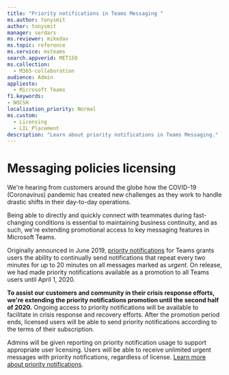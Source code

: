 ```yaml
---
title: "Priority notifications in Teams Messaging "
ms.author: tonysmit
author: tonysmit
manager: serdars
ms.reviewer: mikedav
ms.topic: reference
ms.service: msteams
search.appverid: MET150
ms.collection: 
  - M365-collaboration
audience: Admin
appliesto: 
  - Microsoft Teams
f1.keywords:
- NOCSH
localization_priority: Normal
ms.custom: 
  - Licensing
  - LIL_Placement
description: "Learn about priority notifications in Teams Messaging."
---
```


# Messaging policies licensing

We're hearing from customers around the globe how the COVID-19 (Coronavirus) pandemic has created new challenges as they work to handle drastic shifts in their day-to-day operations.

Being able to directly and quickly connect with teammates during fast-changing conditions is essential to maintaining business continuity, and as such, we're extending promotional access to key messaging features in Microsoft Teams.

Originally announced in June 2019, [priority notifications](https://support.microsoft.com/article/mark-a-message-as-important-or-urgent-in-teams-ea99d5b6-1317-4550-8d75-86ff14cd4462) for Teams grants users the ability to continually send notifications that repeat every two minutes for up to 20 minutes on all messages marked as *urgent*. On release, we had made priority notifications available as a promotion to all Teams users until April 1, 2020. 

**To assist our customers and community in their crisis response efforts, we're extending the priority notifications promotion until the second half of 2020.** Ongoing access to priority notifications will be available to facilitate in crisis response and recovery efforts. After the promotion period ends, licensed users will be able to send priority notifications according to the terms of their subscription.

Admins will be given reporting on priority notification usage to support appropriate user licensing. Users will be able to receive unlimited urgent messages with priority notifications, regardless of license. [Learn more about priority notifications](../messaging-policies-in-teams.md).

<!-- |Government| | |
||GCC|Office 365 F1 / Microsoft 365 F1<br> Microsoft 365 G1|Office 365 G3 / Microsoft 365 G3 <br> Microsoft 365 G5|
||GCC-High| Office 365 F1 / Microsoft 365 F1<br> Office 365 G1| Office 365 G3 / Microsoft 365 G3 Microsoft 365 G5|
||DoD| Office 365 F1 / Microsoft 365 F1<br>Office 365 G1|Office 365 G3 / Microsoft 365 G3| -->
